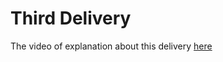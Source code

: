 
<head>

<h1>Third Delivery</h1>

</head>
<body>
<p>
  The video of explanation about this delivery <a href="https://youtu.be/px_q0qK_0K8">here</a>
</p>
